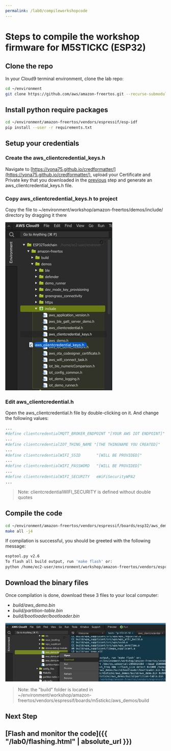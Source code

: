 ```yaml
---
permalink: /lab0/compileworkshopcode
---
```

# Steps to compile the workshop firmware for M5STICKC (ESP32)

## Clone the repo

In your Cloud9 terminal environment, clone the lab repo:

```bash
cd ~/environment
git clone https://github.com/aws/amazon-freertos.git --recurse-submodules
```

## Install python require packages

```bash
cd ~/environment/amazon-freertos/vendors/espressif/esp-idf
pip install --user -r requirements.txt
```

## Setup your credentials

### Create the aws\_clientcredential\_keys.h

Navigate to [https://yona75.github.io/credformatter/](https://yona75.github.io/credformatter/), upload your Certificate and Private key that you downloaded in the [previous](./lab0/iotcoresetup.html) step and generate an aws\_clientcredential\_keys.h file.

### Copy aws\_clientcredential\_keys.h to project

Copy the file to ~/environment/workshop/amazon-freertos/demos/include/ directory by dragging it there

![Copy aws_clientcredential_keys.h](../../pics/lab0/workshop-copy-cred-file.png)

### Edit aws_clientcredential.h

Open the aws\_clientcredential.h file by double-clicking on it. And change the following values:

```bash
...
#define clientcredentialMQTT_BROKER_ENDPOINT "[YOUR AWS IOT ENDPOINT]"
...
#define clientcredentialIOT_THING_NAME "[THE THINGNAME YOU CREATED]"
...
#define clientcredentialWIFI_SSID       "[WILL BE PROVIDED]"
...
#define clientcredentialWIFI_PASSWORD   "[WILL BE PROVIDED]"
...
#define clientcredentialWIFI_SECURITY   eWiFiSecurityWPA2
...
```

> Note: clientcredentialWIFI\_SECURITY is defined without double quotes

## Compile the code

```bash
cd ~/environment/amazon-freertos/vendors/espressif/boards/esp32/aws_demos
make all -j4
```

If compilation is successful, you should be greeted with the following message:

```bash
esptool.py v2.6
To flash all build output, run 'make flash' or:
python /home/ec2-user/environment/workshop/amazon-freertos/vendors/espressif/esp-idf/components/esptool_py/esptool/esptool.py --chip esp32 --port /dev/cu.usbserial-29568143B4 --baud 1500000 --before default_reset --after hard_reset write_flash -z --flash_mode dio --flash_freq 40m --flash_size detect 0x1000 /home/ec2-user/environment/workshop/amazon-freertos/vendors/espressif/boards/m5stickc/aws_demos/build/bootloader/bootloader.bin 0x20000 /home/ec2-user/environment/workshop/amazon-freertos/vendors/espressif/boards/m5stickc/aws_demos/build/aws_demo.bin 0x8000 /home/ec2-user/environment/workshop/amazon-freertos/vendors/espressif/boards/m5stickc/aws_demos/build/partition-table.bin
```

## Download the binary files

Once compilation is done, download these 3 files to your local computer:

* *build/aws_demo.bin*
* *build/partition-table.bin*
* *build/bootloader/bootloader.bin*

![download bin files from Cloud9](../../pics/lab0/workshop-download.png)

> Note: the "build" folder is located in ~/environment/workshop/amazon-freertos/vendors/espressif/boards/m5stickc/aws_demos/build


## Next Step

## [Flash and monitor the code]({{ "/lab0/flashing.html" | absolute_url }})

